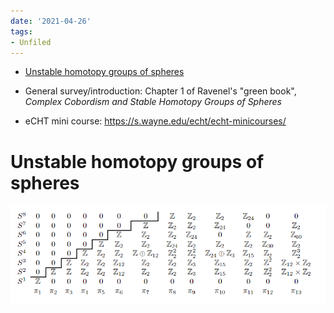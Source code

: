 ```yaml
---
date: '2021-04-26'
tags:
- Unfiled
---
```


-   [Unstable homotopy groups of spheres](#unstable-homotopy-groups-of-spheres)














-   General survey/introduction: Chapter 1 of Ravenel's "green book", *Complex Cobordism and Stable Homotopy Groups of Spheres*
-   eCHT mini course: https://s.wayne.edu/echt/echt-minicourses/

Unstable homotopy groups of spheres
===================================

![Unstable Homotopy Groups of Spheres](_attachments/2-22ReadingNotes-52d83%201.png)
